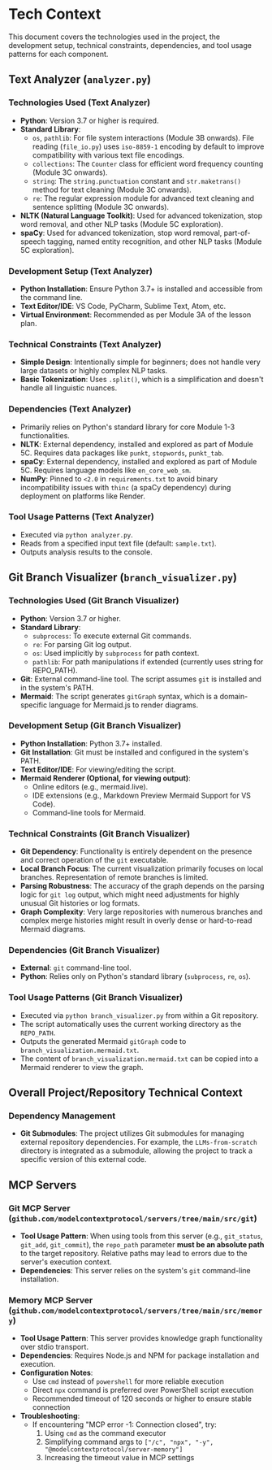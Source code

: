 # Tech Context

This document covers the technologies used in the project, the development setup, technical constraints, dependencies, and tool usage patterns for each component.

## Text Analyzer (`analyzer.py`)

### Technologies Used (Text Analyzer)

* **Python**: Version 3.7 or higher is required.
* **Standard Library**:
  * `os`, `pathlib`: For file system interactions (Module 3B onwards). File reading (`file_io.py`) uses `iso-8859-1` encoding by default to improve compatibility with various text file encodings.
  * `collections`: The `Counter` class for efficient word frequency counting (Module 3C onwards).
  * `string`: The `string.punctuation` constant and `str.maketrans()` method for text cleaning (Module 3C onwards).
  * `re`: The regular expression module for advanced text cleaning and sentence splitting (Module 3C onwards).
* **NLTK (Natural Language Toolkit)**: Used for advanced tokenization, stop word removal, and other NLP tasks (Module 5C exploration).
* **spaCy**: Used for advanced tokenization, stop word removal, part-of-speech tagging, named entity recognition, and other NLP tasks (Module 5C exploration).

### Development Setup (Text Analyzer)

* **Python Installation**: Ensure Python 3.7+ is installed and accessible from the command line.
* **Text Editor/IDE**: VS Code, PyCharm, Sublime Text, Atom, etc.
* **Virtual Environment**: Recommended as per Module 3A of the lesson plan.

### Technical Constraints (Text Analyzer)

* **Simple Design**: Intentionally simple for beginners; does not handle very large datasets or highly complex NLP tasks.
* **Basic Tokenization**: Uses `.split()`, which is a simplification and doesn't handle all linguistic nuances.

### Dependencies (Text Analyzer)

* Primarily relies on Python's standard library for core Module 1-3 functionalities.
* **NLTK**: External dependency, installed and explored as part of Module 5C. Requires data packages like `punkt`, `stopwords`, `punkt_tab`.
* **spaCy**: External dependency, installed and explored as part of Module 5C. Requires language models like `en_core_web_sm`.
* **NumPy**: Pinned to `<2.0` in `requirements.txt` to avoid binary incompatibility issues with `thinc` (a spaCy dependency) during deployment on platforms like Render.

### Tool Usage Patterns (Text Analyzer)

* Executed via `python analyzer.py`.
* Reads from a specified input text file (default: `sample.txt`).
* Outputs analysis results to the console.

## Git Branch Visualizer (`branch_visualizer.py`)

### Technologies Used (Git Branch Visualizer)

* **Python**: Version 3.7 or higher.
* **Standard Library**:
  * `subprocess`: To execute external Git commands.
  * `re`: For parsing Git log output.
  * `os`: Used implicitly by `subprocess` for path context.
  * `pathlib`: For path manipulations if extended (currently uses string for REPO_PATH).
* **Git**: External command-line tool. The script assumes `git` is installed and in the system's PATH.
* **Mermaid**: The script generates `gitGraph` syntax, which is a domain-specific language for Mermaid.js to render diagrams.

### Development Setup (Git Branch Visualizer)

* **Python Installation**: Python 3.7+ installed.
* **Git Installation**: Git must be installed and configured in the system's PATH.
* **Text Editor/IDE**: For viewing/editing the script.
* **Mermaid Renderer (Optional, for viewing output)**:
  * Online editors (e.g., mermaid.live).
  * IDE extensions (e.g., Markdown Preview Mermaid Support for VS Code).
  * Command-line tools for Mermaid.

### Technical Constraints (Git Branch Visualizer)

* **Git Dependency**: Functionality is entirely dependent on the presence and correct operation of the `git` executable.
* **Local Branch Focus**: The current visualization primarily focuses on local branches. Representation of remote branches is limited.
* **Parsing Robustness**: The accuracy of the graph depends on the parsing logic for `git log` output, which might need adjustments for highly unusual Git histories or log formats.
* **Graph Complexity**: Very large repositories with numerous branches and complex merge histories might result in overly dense or hard-to-read Mermaid diagrams.

### Dependencies (Git Branch Visualizer)

* **External**: `git` command-line tool.
* **Python**: Relies only on Python's standard library (`subprocess`, `re`, `os`).

### Tool Usage Patterns (Git Branch Visualizer)

* Executed via `python branch_visualizer.py` from within a Git repository.
* The script automatically uses the current working directory as the `REPO_PATH`.
* Outputs the generated Mermaid `gitGraph` code to `branch_visualization.mermaid.txt`.
* The content of `branch_visualization.mermaid.txt` can be copied into a Mermaid renderer to view the graph.

## Overall Project/Repository Technical Context

### Dependency Management

* **Git Submodules**: The project utilizes Git submodules for managing external repository dependencies. For example, the `LLMs-from-scratch` directory is integrated as a submodule, allowing the project to track a specific version of this external code.

## MCP Servers

### Git MCP Server (`github.com/modelcontextprotocol/servers/tree/main/src/git`)

*   **Tool Usage Pattern**: When using tools from this server (e.g., `git_status`, `git_add`, `git_commit`), the `repo_path` parameter **must be an absolute path** to the target repository. Relative paths may lead to errors due to the server's execution context.
*   **Dependencies**: This server relies on the system's `git` command-line installation.

### Memory MCP Server (`github.com/modelcontextprotocol/servers/tree/main/src/memory`)

*   **Tool Usage Pattern**: This server provides knowledge graph functionality over stdio transport.
*   **Dependencies**: Requires Node.js and NPM for package installation and execution.
*   **Configuration Notes**: 
    - Use `cmd` instead of `powershell` for more reliable execution
    - Direct `npx` command is preferred over PowerShell script execution
    - Recommended timeout of 120 seconds or higher to ensure stable connection
*   **Troubleshooting**:
    - If encountering "MCP error -1: Connection closed", try:
      1. Using `cmd` as the command executor
      2. Simplifying command args to `["/c", "npx", "-y", "@modelcontextprotocol/server-memory"]`
      3. Increasing the timeout value in MCP settings
